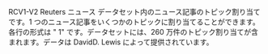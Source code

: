 ﻿RCV1-V2 Reuters ニュース データセット内のニュース記事のトピック割り当てです。1 つのニュース記事をいくつかのトピックに割り当てることができます。各行の形式は "<topic name> <document id> 1" です。データセットには、260 万件のトピック割り当てが含まれます。データは DavidD. Lewis によって提供されています。
<!--HONumber=42-->

